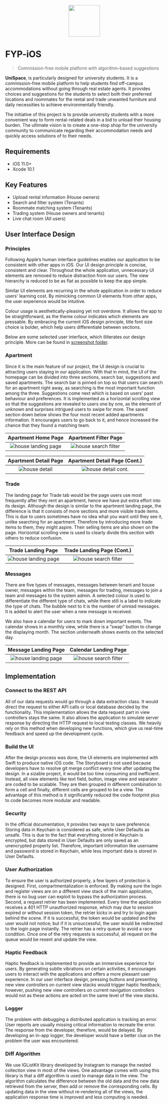 <p align="center">
<img width="100" height="100" src="https://github.com/HKUST-FYP-UniSpace/FYP-iOS/blob/master/UniSpace/Assets.xcassets/Fake_icon.imageset/UniSpace%20logo.png">
</p>

# FYP-iOS

> Commission-free mobile platform with algorithm-based suggestions

**UniSpace**, is particularly designed for university students. It is a commission-free mobile platform to help students find off-campus accommodations without going through real estate agents. It provides choices and suggestions for the students to select both their preferred locations and roommates for the rental and trade unwanted furniture and daily necessities to achieve environmentally friendly.

The initiative of this project is to provide university students with a more convenient way to form rental-related deals in a bid to unload their housing burden. The ultimate vision is to create a one-stop shop for the university community to communicate regarding their accommodation needs and quickly access solutions of to their needs.



## Requirements

- iOS 11.0+
- Xcode 10.1



## Key Features

- Upload rental information (House owners)
- Search and filter system (Tenants)
- Roommate matching system (Tenants)
- Trading system (House owners and tenants)
- Live chat room (All users)



## User Interface Design

### Principles

Following Apple’s human interface guidelines enables our application to be consistent with other apps in iOS. Our UI design principle is concise, consistent and clear. Throughout the whole application, unnecessary UI elements are removed to reduce distraction from our users. The view hierarchy is reduced to be as flat as possible to keep the app simple.

Similar UI elements are recurring in the whole application in order to reduce users' learning cost. By mimicking common UI elements from other apps, the user experience would be intuitive.

Colour usage is aesthetically-pleasing yet not overdone. It allows the app to be straightforward, as the theme colour indicates which elements are pressable. By embracing the current iOS design principle, title font size choice is bolder, which help users differentiate between sections.

Below are some selected user interface, which illiterates our design principle. More can be found in [screenshot folder](https://github.com/HKUST-FYP-UniSpace/FYP-iOS/blob/master/screenshots/).



### Apartment

Since it is the main feature of our project, the UI design is crucial to attracting users staying in our application. With that in mind, the UI of the homepage can be divided into three sections, search bar, suggestions and saved apartments. The search bar is pinned on top so that users can search for an apartment right away, as searching is the most important function among the three. Suggestions come next which is based on users’ past behaviour and preferences. It is implemented as a horizontal scrolling view so that the suggestions are revealed to users one by one, as the element of unknown and surprises intrigued users to swipe for more. The saved section down below shows the four most recent added apartments information. It encourages users to go back to it, and hence increased the chance that they found a matching team.

Apartment Home Page             | Apartment Filter Page 
:-------------------------:|:-------------------------:
![house landing page](https://github.com/HKUST-FYP-UniSpace/FYP-iOS/blob/master/screenshots/01-house-01-landing-01.PNG)  | ![house search filter](https://github.com/HKUST-FYP-UniSpace/FYP-iOS/blob/master/screenshots/01-house-06-house%20search%20filter-01.PNG) 

|                    Apartment Detail Page                     |                Apartment Detail Page (Cont.)                 |
| :----------------------------------------------------------: | :----------------------------------------------------------: |
| ![house detail](https://github.com/HKUST-FYP-UniSpace/FYP-iOS/blob/master/screenshots/01-house-02-house%20detail-01.PNG) | ![house detail cont.](https://github.com/HKUST-FYP-UniSpace/FYP-iOS/blob/master/screenshots/01-house-02-house%20detail-03.PNG) |



### Trade

The landing page for Trade tab would be the page users use most frequently after they rent an apartment, hence we have put extra effort into its design. Although the design is similar to the apartment landing page, the difference is that it consists of more sections and more visible trade items. This is due to users sometimes have no idea what you want until they see it, unlike searching for an apartment. Therefore by introducing more trade items to them, they might aspire. Their selling items are also shown on the page. Horizontal scrolling view is used to clearly divide this section with others to reduce confusion.

|                      Trade Landing Page                      |                  Trade Landing Page (Cont.)                  |
| :----------------------------------------------------------: | :----------------------------------------------------------: |
| ![house landing page](https://github.com/HKUST-FYP-UniSpace/FYP-iOS/blob/master/screenshots/02-trade-01-landing-01.PNG) | ![house search filter](https://github.com/HKUST-FYP-UniSpace/FYP-iOS/blob/master/screenshots/02-trade-01-landing-03.PNG) |



### Messages

There are five types of messages, messages between tenant and house owner, messages within the team, messages for trading, messages to join a team and messages to the system admin. A selected colour is used to differentiate the different type of chats, while there still is a label to indicate the type of chats. The bubble next to it is the number of unread messages. It is added to alert the user when a new message is received.

We also have a calendar for users to mark down important events. The calendar shows in a monthly view, while there is a “swap” button to change the displaying month. The section underneath shows events on the selected day.

|                     Message Landing Page                     |                    Calendar Landing Page                     |
| :----------------------------------------------------------: | :----------------------------------------------------------: |
| ![house landing page](https://github.com/HKUST-FYP-UniSpace/FYP-iOS/blob/master/screenshots/04-message-01-message-01.PNG) | ![house search filter](https://github.com/HKUST-FYP-UniSpace/FYP-iOS/blob/master/screenshots/04-message-02-calendar-01.PNG) |



## Implementation

### Connect to the REST API

All of our data requests would go through a data extraction class. It would direct the request to either API calls or local database decided by the functionality. This implementation allows the data request part in view controllers stays the same. It also allows the application to simulate server response by directing the HTTP request to local testing classes. We heavily rely on this method when developing new functions, which give us real-time feedback and speed up the development cycle.



### Build the UI

After the design process was done, the UI elements are implemented with Swift to produce native iOS code. The Storyboard is not used because developers have to resolve git merge conflict every time after updating the design. In a sizable project, it would be too time consuming and inefficient. Instead, all view elements like text field, button, image view and separator are coded to be scalable. They are then grouped in different combination to form a cell and finally, different cells are grouped to be a view. The advantage of this method is it significantly reduced the code footprint plus to code becomes more modular and readable.



### Security

In the official documentation, it provides two ways to save preference. Storing data in Keychain is considered as safe, while User Defaults as unsafe. This is due to the fact that everything stored in Keychain is encrypted, but data stored in User Defaults are only saved as an unencrypted property list. Therefore, important information like username and password is stored in Keychain, while less important data is stored in User Defaults.



### User Authorization

To ensure the user is authorized properly, a few layers of protection is designed. First, compartmentalization is enforced. By making sure the login and register views are on a different view stack of the main application, there is no bug user can exploit to bypass the authorization process. Second, a request retrier has been implemented. Every time the application receives a 401 HTTP unauthorized response, which may due to session expired or without session token, the retrier kicks in and try to login again behind the scene. If it is successful, the token would be updated and the user would not notice; but if it is unsuccessful, the user would be redirected to the login page instantly. The retrier has a retry queue to avoid a race condition. Once one of the retry requests is successful, all request on the queue would be resent and update the view.



### Haptic Feedback

Haptic feedback is implemented to provide an immersive experience for users. By generating subtle vibrations on certain activities, it encourages users to interact with the applications and offers a more pleasant user experience. In our user interface design, pressing buttons and presenting new view controllers on current view stacks would trigger haptic feedback; however, pushing new view controllers on current navigation controllers would not as these actions are acted on the same level of the view stacks.



### Logger

The problem with debugging a distributed application is tracking an error. User reports are usually missing critical information to recreate the error. The response from the developer, therefore, would be delayed. By developing an in-app logger, the developer would have a better clue on the problem the user was encountered.



### Diff Algorithm

We use IGListKit library developed by Instagram to manage the nested collection view in most of the views. One advantage comes with using this library is that a diff algorithm is used to manage data in the view. The algorithm calculates the difference between the old data and the new data retrieved from the server, then add or remove the corresponding cells. By updating data in the view without re-rendering all of the views, the application response time is improved and less computing is needed.